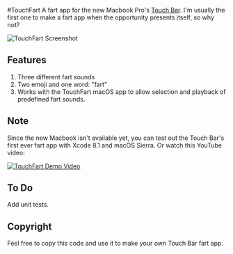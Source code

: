 #TouchFart
A fart app for the new Macbook Pro's [Touch Bar](https://developer.apple.com/macos/touch-bar/). I'm usually the first one to make a fart app when the opportunity presents itself, so why not?

![TouchFart Screenshot](http://i.imgur.com/RTGB9vT.png)

## Features
1. Three different fart sounds
2. Two emoji and one word: "fart"
3. Works with the TouchFart macOS app to allow selection and playback of predefined fart sounds.

## Note
Since the new Macbook isn't available yet, you can test out the Touch Bar's first ever fart app with Xcode 8.1 and macOS Sierra. Or watch this YouTube video:

[![TouchFart Demo Video](http://img.youtube.com/vi/R6HVyaZpTgM/0.jpg)](http://www.youtube.com/watch?v=R6HVyaZpTgM "TouchFart")

## To Do
Add unit tests.

## Copyright
Feel free to copy this code and use it to make your own Touch Bar fart app.
